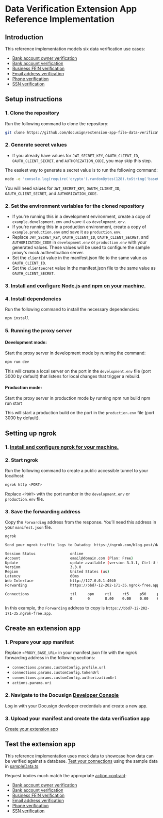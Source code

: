 # Data Verification Extension App Reference Implementation
## Introduction
This reference implementation models six data verification use cases:
* [Bank account owner verification](https://developers.docusign.com/extension-apps/extension-app-reference/extension-contracts/bank-account-owner-verification/)
* [Bank account verification](https://developers.docusign.com/extension-apps/extension-app-reference/extension-contracts/bank-account-verification/)
* [Business FEIN verification](https://developers.docusign.com/extension-apps/extension-app-reference/extension-contracts/business-fein-verification/)
* [Email address verification](https://developers.docusign.com/extension-apps/extension-app-reference/extension-contracts/email-address-verification/)
* [Phone verification](https://developers.docusign.com/extension-apps/extension-app-reference/extension-contracts/phone-verification/)
* [SSN verification](https://developers.docusign.com/extension-apps/extension-app-reference/extension-contracts/ssn-verification/)

## Setup instructions
### 1. Clone the repository
Run the following command to clone the repository:
```bash
git clone https://github.com/docusign/extension-app-file-data-verification-implementation.git
```

### 2. Generate secret values
- If you already have values for `JWT_SECRET_KEY`, `OAUTH_CLIENT_ID`, `OAUTH_CLIENT_SECRET`, and `AUTHORIZATION_CODE`, you may skip this step.

The easiest way to generate a secret value is to run the following command:
```bash
node -e "console.log(require('crypto').randomBytes(128).toString('base64'));"
```

You will need values for `JWT_SECRET_KEY`, `OAUTH_CLIENT_ID`, `OAUTH_CLIENT_SECRET`, and `AUTHORIZATION_CODE`.

### 2. Set the environment variables for the cloned repository
- If you're running this in a development environment, create a copy of `example.development.env` and save it as `development.env`.
- If you're running this in a production environment, create a copy of `example.production.env` and save it as `production.env`.
- Replace `JWT_SECRET_KEY`, `OAUTH_CLIENT_ID`, `OAUTH_CLIENT_SECRET`, and `AUTHORIZATION_CODE` in `development.env` or `production.env` with your generated values. These values will be used to configure the sample proxy's mock authentication server.
- Set the `clientId` value in the manifest.json file to the same value as `OAUTH_CLIENT_ID`.
- Set the `clientSecret` value in the manifest.json file to the same value as `OAUTH_CLIENT_SECRET`.
### 3. [Install and configure Node.js and npm on your machine.](https://docs.npmjs.com/downloading-and-installing-node-js-and-npm)
### 4. Install dependencies
Run the following command to install the necessary dependencies:
```bash
npm install
```
### 5. Running the proxy server
#### Development mode:
Start the proxy server in development mode by running the command:
```bash
npm run dev
```

This will create a local server on the port in the `development.env` file (port 3000 by default) that listens for local changes that trigger a rebuild.

#### Production mode:
Start the proxy server in production mode by running
npm run build
npm run start

This will start a production build on the port in the `production.env` file (port 3000 by default).
## Setting up ngrok
### 1. [Install and configure ngrok for your machine.](https://ngrok.com/docs/getting-started/)
### 2. Start ngrok
Run the following command to create a public accessible tunnel to your localhost:

```bash
ngrok http <PORT>
```

Replace `<PORT>` with the port number in the `development.env` or `production.env` file.

### 3. Save the forwarding address
Copy the `Forwarding` address from the response. You’ll need this address in your `manifest.json` file.

```bash
ngrok

Send your ngrok traffic logs to Datadog: https://ngrok.com/blog-post/datadog-log

Session Status                online
Account                       email@domain.com (Plan: Free)
Update                        update available (version 3.3.1, Ctrl-U to update)
Version                       3.3.0
Region                        United States (us)
Latency                       60ms
Web Interface                 http://127.0.0.1:4040
Forwarding                    https://bbd7-12-202-171-35.ngrok-free.app -> http:

Connections                   ttl     opn     rt1     rt5     p50     p90
                              0       0       0.00    0.00    0.00    0.00
```

In this example, the `Forwarding` address to copy is `https://bbd7-12-202-171-35.ngrok-free.app`.
## Create an extension app
### 1. Prepare your app manifest
Replace `<PROXY_BASE_URL>` in your manifest.json file with the ngrok forwarding address in the following sections:
- `connections.params.customConfig.profile.url`
- `connections.params.customConfig.tokenUrl`
- `connections.params.customConfig.authorizationUrl`
- `actions.params.uri`
### 2. Navigate to the Docusign [Developer Console](https://devconsole.docusign.com/)
Log in with your Docusign developer credentials and create a new app.
### 3. Upload your manifest and create the data verification app
[Create your extension app](https://developers.docusign.com/extension-apps/build-an-extension-app/create/)

## Test the extension app
This reference implementation uses mock data to showcase how data can be verified against a database. [Test your connections](https://developers.docusign.com/extension-apps/build-an-extension-app/test/) using the sample data in [sampleData.ts](src/constants/sampleData.ts)

Request bodies much match the appropriate [action contract](https://developers.docusign.com/extension-apps/extension-app-reference/app-manifest-reference/action/):
* [Bank account owner verification](https://developers.docusign.com/extension-apps/extension-app-reference/action-contracts/bank-account-owner-verification/)
* [Bank account verification](https://developers.docusign.com/extension-apps/extension-app-reference/action-contracts/bank-account-verification/)
* [Business FEIN verification](https://developers.docusign.com/extension-apps/extension-app-reference/action-contracts/business-fein-verification/)
* [Email address verification](https://developers.docusign.com/extension-apps/extension-app-reference/action-contracts/email-address-verification/)
* [Phone verification](https://developers.docusign.com/extension-apps/extension-app-reference/action-contracts/phone-verification/)
* [SSN verification](https://developers.docusign.com/extension-apps/extension-app-reference/action-contracts/ssn-verification/)